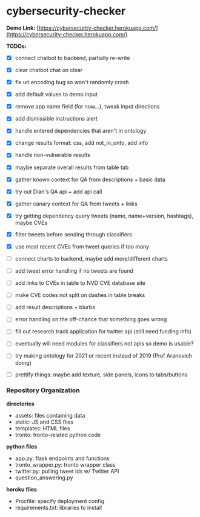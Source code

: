 # cybersecurity-checker

**Demo Link:** [https://cybersecurity-checker.herokuapp.com/](https://cybersecurity-checker.herokuapp.com/)

**TODOs:**
- [x] connect chatbot to backend, partially re-write
- [x] clear chatbot chat on clear
- [x] fix uri encoding bug so won't randomly crash
- [x] add default values to demo input
- [x] remove app name field (for now...), tweak input directions
- [x] add dismissible instructions alert
- [x] handle entered dependencies that aren't in ontology
- [x] change results format: css, add not_in_onto, add info
- [x] handle non-vulnerable results
- [x] maybe separate overall results from table tab
- [x] gather known context for QA from descriptions + basic data
- [x] try out Dian's QA api + add api call
- [x] gather canary context for QA from tweets + links
- [x] try getting dependency query tweets (name, name+version, hashtags), maybe CVEs
- [x] filter tweets before sending through classifiers
- [x] use most recent CVEs from tweet queries if too many
- [ ] connect charts to backend, maybe add more/different charts
- [ ] add tweet error handling if no tweets are found
- [ ] add links to CVEs in table to NVD CVE database site
- [ ] make CVE codes not split on dashes in table breaks
- [ ] add result descriptions + blurbs
- [ ] error handling on the off-chance that something goes wrong

- [ ] fill out research track application for twitter api (still need funding info)
- [ ] eventually will need modules for classifiers not apis so demo is usable?
- [ ] try making ontology for 2021 or recent instead of 2019 (Prof Aranovich doing)
- [ ] prettify things: maybe add texture, side panels, icons to tabs/buttons

### Repository Organization
**directories**
- assets: files containing data
- static: JS and CSS files
- templates: HTML files
- tronto: tronto-related python code

**python files**
- app.py: flask endpoints and functions
- tronto_wrapper.py: tronto wrapper class
- twitter.py: pulling tweet ids w/ Twitter API
- question_answering.py

**heroku files**
- Procfile: specify deployment config
- requirements.txt: libraries to install
